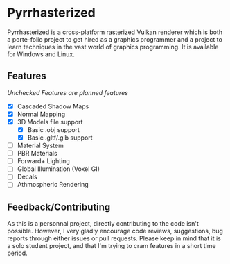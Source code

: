 # Pyrrhasterized
Pyrrhasterized is a cross-platform rasterized Vulkan renderer which is both a porte-folio project to get hired as a graphics programmer and a project to learn techniques in the vast world of graphics programming. It is available for Windows and Linux.

## Features
*Unchecked Features are planned features*
- [x] Cascaded Shadow Maps
- [x] Normal Mapping
- [x] 3D Models file support
  - [x] Basic .obj support
  - [x] Basic .gltf/.glb support
- [ ] Material System
- [ ] PBR Materials  
- [ ] Forward+ Lighting
- [ ] Global Illumination (Voxel GI)
- [ ] Decals
- [ ] Athmospheric Rendering

## Feedback/Contributing
As this is a personnal project, directly contributing to the code isn't possible. However, I very gladly encourage code reviews, suggestions, bug reports through either issues or pull requests. Please keep in mind that it is a solo student project, and that I'm trying to cram features in a short time period.
